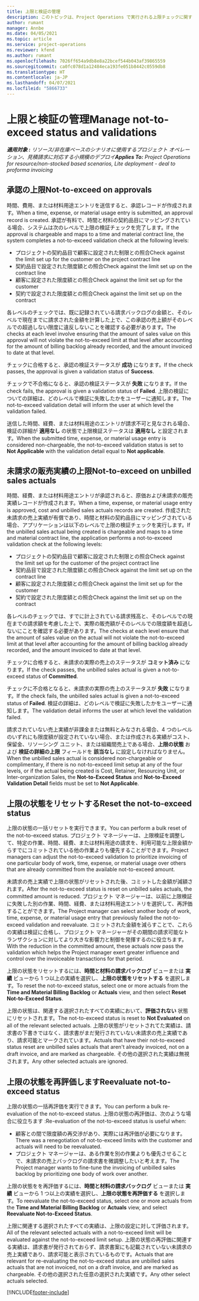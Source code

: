 ```yaml
---
title: 上限と検証の管理
description: このトピックは、Project Operations で実行される上限チェックに関する情報を提供します。
author: rumant
manager: Annbe
ms.date: 04/05/2021
ms.topic: article
ms.service: project-operations
ms.reviewer: kfend
ms.author: rumant
ms.openlocfilehash: 7026ff654a9db8e8a22bcef544b043af39865559
ms.sourcegitcommit: ca0fc078d1a12484eca193fe051b8442c0559db8
ms.translationtype: HT
ms.contentlocale: ja-JP
ms.lasthandoff: 04/07/2021
ms.locfileid: "5866733"
---
```

# <a name="manage-not-to-exceed-status-and-validations"></a><span data-ttu-id="84549-103">上限と検証の管理</span><span class="sxs-lookup"><span data-stu-id="84549-103">Manage not-to-exceed status and validations</span></span> 

<span data-ttu-id="84549-104">_**適用対象 :** リソース/非在庫ベースのシナリオに使用するプロジェクト オペレーション、見積請求に対応する小規模のデプロイ_</span><span class="sxs-lookup"><span data-stu-id="84549-104">_**Applies To:** Project Operations for resource/non-stocked based scenarios, Lite deployment - deal to proforma invoicing_</span></span>

## <a name="not-to-exceed-on-approvals"></a><span data-ttu-id="84549-105">承認の上限</span><span class="sxs-lookup"><span data-stu-id="84549-105">Not-to-exceed on approvals</span></span>

<span data-ttu-id="84549-106">時間、費用、または材料用途エントリを送信すると、承認レコードが作成されます。</span><span class="sxs-lookup"><span data-stu-id="84549-106">When a time, expense, or material usage entry is submitted, an approval record is created.</span></span> <span data-ttu-id="84549-107">承認が有料で、時間と材料の契約品目にマッピングされている場合、システムは次のレベルで上限の検証チェックを完了します。</span><span class="sxs-lookup"><span data-stu-id="84549-107">If the approval is chargeable and maps to a time and material contract line, the system completes a not-to-exceed validation check at the following levels:</span></span>

  - <span data-ttu-id="84549-108">プロジェクトの契約品目で顧客に設定された制限との照合</span><span class="sxs-lookup"><span data-stu-id="84549-108">Check against the limit set up for the customer on the project contract line</span></span>
  - <span data-ttu-id="84549-109">契約品目で設定された限度額との照合</span><span class="sxs-lookup"><span data-stu-id="84549-109">Check against the limit set up on the contract line</span></span>
  - <span data-ttu-id="84549-110">顧客に設定された限度額との照合</span><span class="sxs-lookup"><span data-stu-id="84549-110">Check against the limit set up for the customer</span></span>
  - <span data-ttu-id="84549-111">契約で設定された限度額との照合</span><span class="sxs-lookup"><span data-stu-id="84549-111">Check against the limit set up on the contract</span></span>

<span data-ttu-id="84549-112">各レベルのチェックでは、既に記録されている請求バックログの金額と、そのレベルで現在までに請求された金額を計算した上で、この承認の売上額がそのレベルでの超過しない限度に違反しないことを確認する必要があります。</span><span class="sxs-lookup"><span data-stu-id="84549-112">The checks at each level involve ensuring that the amount of sales value on this approval will not violate the not-to-exceed limit at that level after accounting for the amount of billing backlog already recorded, and the amount invoiced to date at that level.</span></span>

<span data-ttu-id="84549-113">チェックに合格すると、承認の検証ステータスが **成功** になります。</span><span class="sxs-lookup"><span data-stu-id="84549-113">If the check passes, the approval is given a validation status of **Success**.</span></span>

<span data-ttu-id="84549-114">チェックで不合格になると、承認の検証ステータスが **失敗** になります。</span><span class="sxs-lookup"><span data-stu-id="84549-114">If the check fails, the approval is given a validation status of **Failed**.</span></span> <span data-ttu-id="84549-115">上限の検証についての詳細は、どのレベルで検証に失敗したかをユーザーに通知します。</span><span class="sxs-lookup"><span data-stu-id="84549-115">The not-to-exceed validation detail will inform the user at which level the validation failed.</span></span>

<span data-ttu-id="84549-116">送信した時間、経費、または材料用途のエントリが請求不可と見なされる場合、検証の詳細が **適用なし** の状態で上限検証ステータスは **適用なし** と設定されます。</span><span class="sxs-lookup"><span data-stu-id="84549-116">When the submitted time, expense, or material usage entry is considered non-chargeable, the not-to-exceed validation status is set to **Not Applicable** with the validation detail equal to **Not applicable**.</span></span>

## <a name="not-to-exceed-on-unbilled-sales-actuals"></a><span data-ttu-id="84549-117">未請求の販売実績の上限</span><span class="sxs-lookup"><span data-stu-id="84549-117">Not-to-exceed on unbilled sales actuals</span></span>

<span data-ttu-id="84549-118">時間、経費、または材料用途エントリが承認されると、原価および未請求の販売実績レコードが作成されます。</span><span class="sxs-lookup"><span data-stu-id="84549-118">When a time, expense, or material usage entry is approved, cost and unbilled sales actuals records are created.</span></span> <span data-ttu-id="84549-119">作成された未請求の売上実績が有償であり、時間と材料の契約品目にマッピングされている場合、アプリケーションは以下のレベルで上限の検証チェックを実行します。</span><span class="sxs-lookup"><span data-stu-id="84549-119">If the unbilled sales actual being created is chargeable and maps to a time and material contract line, the application performs a not-to-exceed validation check at the following levels:</span></span>

  - <span data-ttu-id="84549-120">プロジェクトの契約品目で顧客に設定された制限との照合</span><span class="sxs-lookup"><span data-stu-id="84549-120">Check against the limit set up for the customer of the project contract line</span></span>
  - <span data-ttu-id="84549-121">契約品目で設定された限度額との照合</span><span class="sxs-lookup"><span data-stu-id="84549-121">Check against the limit set up on the contract line</span></span>
  - <span data-ttu-id="84549-122">顧客に設定された限度額との照合</span><span class="sxs-lookup"><span data-stu-id="84549-122">Check against the limit set up for the customer</span></span>
  - <span data-ttu-id="84549-123">契約で設定された限度額との照合</span><span class="sxs-lookup"><span data-stu-id="84549-123">Check against the limit set up on the contract</span></span>

<span data-ttu-id="84549-124">各レベルのチェックでは、すでに計上されている請求残高と、そのレベルでの現在までの請求額を考慮した上で、実際の販売額がそのレベルでの限度額を超過しないにことを確認する必要があります。</span><span class="sxs-lookup"><span data-stu-id="84549-124">The checks at each level ensure that the amount of sales value on the actual will not violate the not-to-exceed limit at that level after accounting for the amount of billing backlog already recorded, and the amount invoiced to date at that level.</span></span>

<span data-ttu-id="84549-125">チェックに合格すると、未請求の実際の売上のステータスが **コミット済み** になります。</span><span class="sxs-lookup"><span data-stu-id="84549-125">If the check passes, the unbilled sales actual is given a not-to-exceed status of **Committed**.</span></span>

<span data-ttu-id="84549-126">チェックに不合格となると、未請求の実際の売上のステータスが **失敗** になります。</span><span class="sxs-lookup"><span data-stu-id="84549-126">If the check fails, the unbilled sales actual is given a not-to-exceed status of **Failed**.</span></span> <span data-ttu-id="84549-127">検証の詳細は、どのレベルで検証に失敗したかをユーザーに通知します。</span><span class="sxs-lookup"><span data-stu-id="84549-127">The validation detail informs the user at which level the validation failed.</span></span>

<span data-ttu-id="84549-128">請求されていない売上実績が非課金または無料とみなされる場合、4 つのレベルのいずれにも限度額が設定されていない場合、または作成される実績がコスト、保留金、リソーシング ユニット、または組織間売上である場合、**上限の状態** および **検証の詳細の上限** フィールドを **該当なし** に設定しなければなりません。</span><span class="sxs-lookup"><span data-stu-id="84549-128">When the unbilled sales actual is considered non-chargeable or complimentary, if there is no not-to-exceed limit setup at any of the four levels, or if the actual being created is Cost, Retainer, Resourcing Unit, or Inter-organization Sales, the **Not-to-Exceed Status** and **Not-to-Exceed Validation Detail** fields must be set to **Not Applicable**.</span></span>

## <a name="reset-the-not-to-exceed-status"></a><span data-ttu-id="84549-129">上限の状態をリセットする</span><span class="sxs-lookup"><span data-stu-id="84549-129">Reset the not-to-exceed status</span></span>

<span data-ttu-id="84549-130">上限の状態の一括リセットを実行できます。</span><span class="sxs-lookup"><span data-stu-id="84549-130">You can perform a bulk reset of the not-to-exceed status.</span></span> <span data-ttu-id="84549-131">プロジェクト マネージャーは、上限検証を調整して、特定の作業、時間、経費、または材料用途の請求を、利用可能な上限金額からすでにコミットされている他の作業よりも優先することができます。</span><span class="sxs-lookup"><span data-stu-id="84549-131">Project managers can adjust the not-to-exceed validation to prioritize invoicing of one particular body of work, time, expense, or material usage over others that are already committed from the available not-to-exceed amount.</span></span>

<span data-ttu-id="84549-132">未請求の売上実績で上限の状態がリセットされた後、コミットした金額が減額されます。</span><span class="sxs-lookup"><span data-stu-id="84549-132">After the not-to-exceed status is reset on unbilled sales actuals, the committed amount is reduced.</span></span> <span data-ttu-id="84549-133">プロジェクト マネージャーは、以前に上限検証に失敗した別の作業、時間、経費、または材料用途エントリを選択して、再評価することができます。</span><span class="sxs-lookup"><span data-stu-id="84549-133">The Project manager can select another body of work, time, expense, or material usage entry that previously failed the not-to-exceed validation and reevaluate.</span></span> <span data-ttu-id="84549-134">コミットされた金額を減らすことで、これらの実績は検証に合格し、プロジェクト マネージャーがその期間の請求可能なトランザクションに対してより大きな影響力と制御を発揮するのに役立ちます。</span><span class="sxs-lookup"><span data-stu-id="84549-134">With the reduction in the committed amount, these actuals now pass the validation which helps the Project manager exert greater influence and control over the invoiceable transactions for that period.</span></span>

<span data-ttu-id="84549-135">上限の状態をリセットするには、**時間と材料の請求バックログ** ビューまたは **実績** ビューから 1 つ以上の実績を選択し、**上限の状態をリセットする** を選択します。</span><span class="sxs-lookup"><span data-stu-id="84549-135">To reset the not-to-exceed status, select one or more actuals from the **Time and Material Billing Backlog** or **Actuals** view, and then select **Reset Not-to-Exceed Status**.</span></span>

<span data-ttu-id="84549-136">上限の状態は、関連する選択されたすべての実績において、**評価されない** 状態にリセットされます。</span><span class="sxs-lookup"><span data-stu-id="84549-136">The not-to-exceed status is reset to **Not Evaluated** on all of the relevant selected actuals.</span></span> <span data-ttu-id="84549-137">上限の状態がリセットされてた実績は、請求書の下書きではなく、請求書がまだ発行されていない未請求の売上実績であり、請求可能とマークされています。</span><span class="sxs-lookup"><span data-stu-id="84549-137">Actuals that have their not-to-exceed status reset are unbilled sales actuals that aren't already invoiced, not on a draft invoice, and are marked as chargeable.</span></span> <span data-ttu-id="84549-138">その他の選択された実績は無視されます。</span><span class="sxs-lookup"><span data-stu-id="84549-138">Any other selected actuals are ignored.</span></span>

## <a name="reevaluate-not-to-exceed-status"></a><span data-ttu-id="84549-139">上限の状態を再評価します</span><span class="sxs-lookup"><span data-stu-id="84549-139">Reevaluate not-to-exceed status</span></span>

<span data-ttu-id="84549-140">上限の状態の一括再評価を実行できます。</span><span class="sxs-lookup"><span data-stu-id="84549-140">You can perform a bulk re-evaluation of the not-to-exceed status.</span></span> <span data-ttu-id="84549-141">上限の状態の再評価は、次のような場合に役立ちます :</span><span class="sxs-lookup"><span data-stu-id="84549-141">Re-evaluation of the not-to-exceed status is useful when:</span></span>

  - <span data-ttu-id="84549-142">顧客との間で限度額の再交渉があり、実際には再評価が必要になります。</span><span class="sxs-lookup"><span data-stu-id="84549-142">There was a renegotiation of not-to-exceed limits with the customer and actuals will need to be reevaluated.</span></span>
  - <span data-ttu-id="84549-143">プロジェクト マネージャーは、ある作業を別の作業よりも優先させることで、未請求の売上バックログの請求書を微調整したいと考えます。</span><span class="sxs-lookup"><span data-stu-id="84549-143">The Project manager wants to fine-tune the invoicing of unbilled sales backlog by prioritizing one body of work over another.</span></span>

<span data-ttu-id="84549-144">上限の状態をを再評価するには、**時間と材料の請求バックログ** ビューまたは **実績** ビューから 1 つ以上の実績を選択し、**上限の状態を再評価する** を選択します。</span><span class="sxs-lookup"><span data-stu-id="84549-144">To reevaluate the not-to-exceed status, select one or more actuals from the **Time and Material Billing Backlog** or **Actuals** view, and select **Reevaluate Not-to-Exceed Status**.</span></span>

<span data-ttu-id="84549-145">上限に関連する選択されたすべての実績は、上限の設定に対して評価されます。</span><span class="sxs-lookup"><span data-stu-id="84549-145">All of the relevant selected actuals with a not-to-exceed limit will be evaluated against the not-to-exceed limit setup.</span></span> <span data-ttu-id="84549-146">上限の状態の再評価に関連する実績は、請求書が発行されておらず、請求書案にも記載されていない未請求の売上実績であり、請求可能と表示されているものです。</span><span class="sxs-lookup"><span data-stu-id="84549-146">Actuals that are relevant for re-evaluating the not-to-exceed status are unbilled sales actuals that are not invoiced, not on a draft invoice, and are marked as chargeable.</span></span> <span data-ttu-id="84549-147">その他の選択された任意の選択された実績です。</span><span class="sxs-lookup"><span data-stu-id="84549-147">Any other select actuals selected.</span></span>


[!INCLUDE[footer-include](../../includes/footer-banner.md)]
